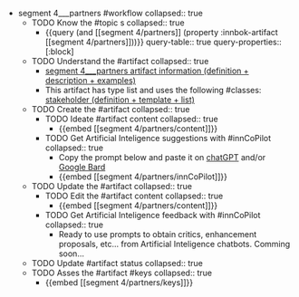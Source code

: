 
- segment 4___partners #workflow
   collapsed:: true
  - TODO Know the #topic s
    collapsed:: true
    - {{query (and [[segment 4/partners]] (property :innbok-artifact [[segment 4/partners]]))}}
      query-table:: true
      query-properties:: [:block]
  - TODO Understand the #artifact
    collapsed:: true
    - [segment 4___partners artifact information (definition + description + examples)](https://go.innbok.com/#/page/innBoK%2Fsegment-%28id%29%2Fpartners%2Finfo)
    - This artifact has type list and uses the following #classes: [stakeholder (definition + template + list)](https://go.innbok.com/#/page/innBoK%2Fclass%2Fstakeholder)
  - TODO Create the #artifact
     collapsed:: true
    - TODO Ideate #artifact content
      collapsed:: true
      - {{embed [[segment 4/partners/content]]}}
    - TODO Get Artificial Inteligence suggestions with #innCoPilot
      collapsed:: true
      - Copy the prompt below and paste it on [chatGPT](https://chat.openai.com) and/or [Google Bard](https://bard.google.com/chat)
      - {{embed [[segment 4/partners/innCoPilot]]}}
  - TODO Update the #artifact
    collapsed:: true
    - TODO Edit the #artifact content
     collapsed:: true
      - {{embed [[segment 4/partners/content]]}}
    - TODO Get Artificial Inteligence feedback with #innCoPilot
      collapsed:: true
      - Ready to use prompts to obtain critics, enhancement proposals, etc... from Artificial Inteligence chatbots. Comming soon...
  - TODO Update #artifact status
    collapsed:: true
  - TODO Asses the #artifact #keys
    collapsed:: true
    - {{embed [[segment 4/partners/keys]]}}



